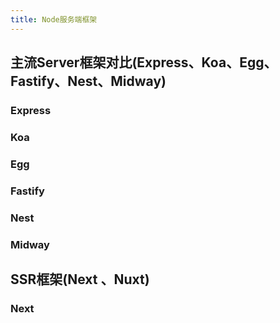 ```yaml
---
title: Node服务端框架
---
```



## 主流Server框架对比(Express、Koa、Egg、Fastify、Nest、Midway)

### Express

### Koa

### Egg

### Fastify

### Nest

### Midway

## SSR框架(Next 、Nuxt)

### Next

